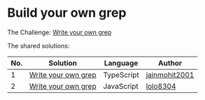 # Build your own grep

The Challenge: [Write your own grep](https://codingchallenges.fyi/challenges/challenge-grep)

The shared solutions:

| No. | Solution | Language | Author |
|-----|----------|----------|--------|
| 1 | [Write your own grep](https://github.com/jainmohit2001/coding-challenges/tree/master/src/9) | TypeScript | [jainmohit2001](https://github.com/jainmohit2001) |
| 2 | [Write your own grep](https://github.com/lolo8304/coding-challenge-9) | JavaScript | [lolo8304](https://github.com/lolo8304) |
